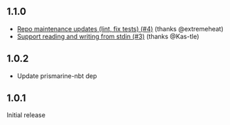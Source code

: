 ## 1.1.0
* [Repo maintenance updates (lint, fix tests) (#4)](https://github.com/extremeheat/nbt-dump/commit/29d9477fac0dbb763a58efbc312fcd34ebf0ecc7) (thanks @extremeheat)
* [Support reading and writing from stdin (#3)](https://github.com/extremeheat/nbt-dump/commit/457a0883f39eb92672f86305a8fbb1ad13d32b82) (thanks @Kas-tle)

## 1.0.2
* Update prismarine-nbt dep

## 1.0.1

Initial release
